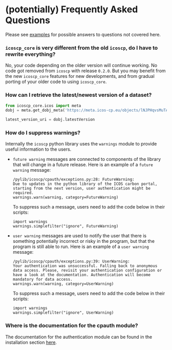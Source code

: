 # (potentially) Frequently Asked Questions

Please see [examples](examples.md) for possible answers to questions not
covered here.

### `icoscp_core` is very different from the old `icoscp`, do I have to rewrite everything?
No, your code depending on the older version will continue working. No code got
removed from `icoscp` with release `0.2.0`. But you may benefit from the new
`icoscp_core` features for new developments, and from gradual porting of your
older code to using `icoscp_core`.

### How can I retrieve the latest/newest version of a dataset?
```python
from icoscp_core.icos import meta
dobj = meta.get_dobj_meta('https://meta.icos-cp.eu/objects/lNJPHqvsMuTAh-3DOvJejgYc')

latest_version_uri = dobj.latestVersion
```

### How do I suppress warnings?
Internally the `icoscp` python library uses the `warnings` module to provide
useful information to the users.

  - `future warning` messages are connected to components of the library that
    will change in a future release. Here is an example of a `future warning`
    message:

        /pylib/icoscp/cpauth/exceptions.py:28: FutureWarning:
        Due to updates in the python library of the ICOS carbon portal,
        starting from the next version, user authentication might be required.
        warnings.warn(warning, category=FutureWarning)

    To suppress such a message, users need to add the code below in their
    scripts:

        import warnings
        warnings.simplefilter("ignore", FutureWarning)

  - `user warning` messages are used to notify the user that there is something
    potentially incorrect or risky in the program, but that the program is
    still able to run. Here is an example of a `user warning` message:
 
        /pylib/icoscp/cpauth/exceptions.py:39: UserWarning:
        Your authentication was unsuccessful. Falling back to anonymous
        data access. Please, revisit your authentication configuration or
        have a look at the documentation. Authentication will become
        mandatory for data access.
        warnings.warn(warning, category=UserWarning)

    To suppress such a message, users need to add the code below in their
    scripts:

        import warnings
        warnings.simplefilter("ignore", UserWarning)

### Where is the documentation for the cpauth module?
The documentation for the authentication module can be found in the
installation section [here](install.md#authentication).
